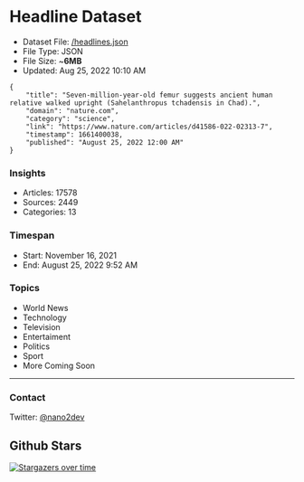 # Headline Dataset

- Dataset File: [/headlines.json](https://raw.githubusercontent.com/fwd/news/master/headlines.json) 
- File Type: JSON
- File Size: ~**6MB**
- Updated: Aug 25, 2022 10:10 AM

```
{
    "title": "Seven-million-year-old femur suggests ancient human relative walked upright (Sahelanthropus tchadensis in Chad).",
    "domain": "nature.com",
    "category": "science",
    "link": "https://www.nature.com/articles/d41586-022-02313-7",
    "timestamp": 1661400038,
    "published": "August 25, 2022 12:00 AM"
}
```

### Insights

- Articles: 17578
- Sources: 2449
- Categories: 13

### Timespan

- Start: November 16, 2021
- End: August 25, 2022 9:52 AM

### Topics

- World News
- Technology
- Television
- Entertaiment
- Politics
- Sport
- More Coming Soon

---

### Contact 

Twitter: [@nano2dev](https://twitter.com/nano2dev)

## Github Stars

[![Stargazers over time](https://starchart.cc/fwd/news.svg)](https://starchart.cc/fwd/news)
	